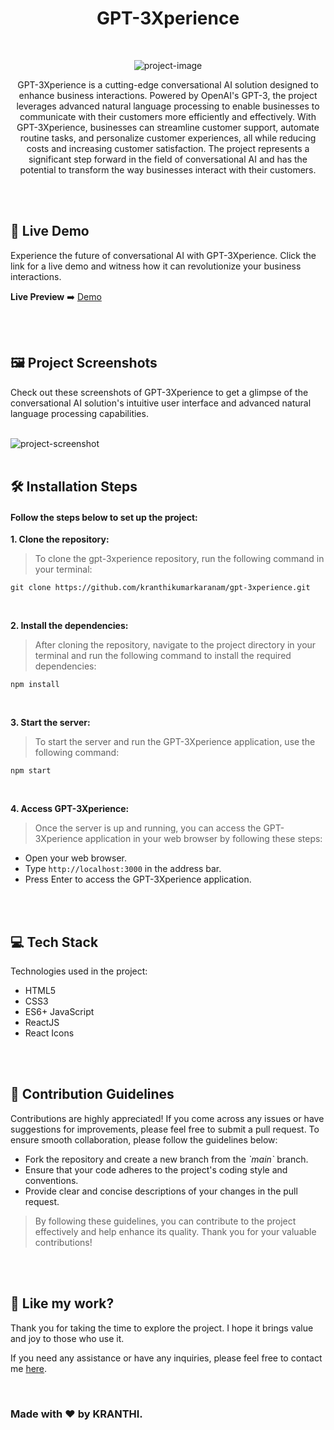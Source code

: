 <h1 align="center" id="title">GPT-3Xperience</h1>

<br>

<p align="center"><img src="https://socialify.git.ci/kranthikumarkaranam/gpt-3xperience/image?description=1&amp;font=Raleway&amp;language=1&amp;name=1&amp;owner=1&amp;pattern=Signal&amp;theme=Auto" alt="project-image"></p>

<p align="center" id="description" >GPT-3Xperience is a cutting-edge conversational AI solution designed to enhance business interactions. Powered by OpenAI's GPT-3, the project leverages advanced natural language processing to enable businesses to communicate with their customers more efficiently and effectively. With GPT-3Xperience, businesses can streamline customer support, automate routine tasks, and personalize customer experiences, all while reducing costs and increasing customer satisfaction. The project represents a significant step forward in the field of conversational AI and has the potential to transform the way businesses interact with their customers.</p>

<br>
<br>

<h2>🚀 Live Demo</h2>

<p>Experience the future of conversational AI with GPT-3Xperience. Click the link for a live demo and witness how it can revolutionize your business interactions.</p>

**Live Preview** ➡️ [Demo](https://gpt3xperience-kranthi.netlify.app/)

<br>
<br>

<h2>🖼️ Project Screenshots</h2>

<p>Check out these screenshots of GPT-3Xperience to get a glimpse of the conversational AI solution's intuitive user interface and advanced natural language processing capabilities.</p>

<br>

<img src="https://raw.githubusercontent.com/kranthikumarkaranam/gpt-3xperience/main/GPT-3Xperience.png" alt="project-screenshot" width="auto" height="auto">
  
<br>
<br>


<h2>🛠️ Installation Steps</h2>
<h4>Follow the steps below to set up the project:</h4>

<p style="font-weight: bold;">1. Clone the repository:</p>

> To clone the gpt-3xperience repository, run the following command in your terminal:

```
git clone https://github.com/kranthikumarkaranam/gpt-3xperience.git
```

<br>

<p style="font-weight: bold;">2. Install the dependencies:</p>

> After cloning the repository, navigate to the project directory in your terminal and run the following command to install the required dependencies:

```
npm install
```

<br>

<p style="font-weight: bold;">3. Start the server:</p>

> To start the server and run the GPT-3Xperience application, use the following command:


```
npm start
```

<br>

<p style="font-weight: bold;">4. Access GPT-3Xperience:</p>

> Once the server is up and running, you can access the GPT-3Xperience application in your web browser by following these steps:

* Open your web browser.
* Type `http://localhost:3000` in the address bar.
* Press Enter to access the GPT-3Xperience application.

<br>
<br>


<h2>💻 Tech Stack</h2>

Technologies used in the project:

* HTML5
* CSS3
* ES6+ JavaScript
* ReactJS
* React Icons

<br>
<br>

<h2>🍰 Contribution Guidelines</h2>

Contributions are highly appreciated! If you come across any issues or have suggestions for improvements, please feel free to submit a pull request. To ensure smooth collaboration, please follow the guidelines below:

* Fork the repository and create a new branch from the _\`main\`_ branch.
* Ensure that your code adheres to the project's coding style and conventions.
* Provide clear and concise descriptions of your changes in the pull request.

> By following these guidelines, you can contribute to the project effectively and help enhance its quality. Thank you for your valuable contributions!

<br>
<br>

<h2>💖 Like my work?</h2>

<P>Thank you for taking the time to explore the project. I hope it brings value and joy to those who use it.</P>

<p>If you need any assistance or have any inquiries, please feel free to contact me <a href="mailto:2019271@iiitdmj.ac.in" target="_blank" rel="noopener noreferrer">here</a>.</p>

<br>

<h3>Made with ❤️ by KRANTHI.</h3>

<br>
